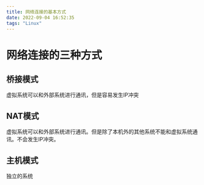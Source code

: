 ```yaml
---
title: 网络连接的基本方式
date: 2022-09-04 16:52:35
tags: "Linux"
---
```


# 网络连接的三种方式

## 桥接模式

虚拟系统可以和外部系统进行通讯，但是容易发生IP冲突

## NAT模式

虚拟系统可以和外部系统进行通讯。但是除了本机外的其他系统不能和虚拟系统通讯。不会发生IP冲突。

## 主机模式

独立的系统
